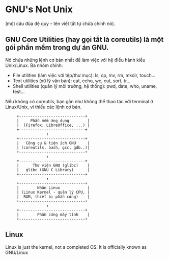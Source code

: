 # GNU's Not Unix
(một câu đùa đệ quy – tên viết tắt tự chứa chính nó).

## GNU Core Utilities (hay gọi tắt là coreutils) là một gói phần mềm trong dự án GNU.
Nó chứa những lệnh cơ bản nhất để làm việc với hệ điều hành kiểu Unix/Linux.
Ba nhóm chính:
- File utilities (làm việc với tệp/thư mục): ls, cp, mv, rm, mkdir, touch...
- Text utilities (xử lý văn bản): cat, echo, wc, cut, sort, tr...
- Shell utilities (quản lý môi trường, hệ thống): pwd, date, who, uname, test...

Nếu không có coreutils, bạn gần như không thể thao tác với terminal ở Linux/Unix, vì thiếu các lệnh cơ bản.

         +-----------------------------+
         |     Phần mềm ứng dụng        |
         |  (Firefox, LibreOffice, ...) |
         +-----------------------------+
                      ↑
         +-----------------------------+
         |   Công cụ & tiện ích GNU     |
         | (coreutils, bash, gcc, gdb..)|
         +-----------------------------+
                      ↑
         +-----------------------------+
         |      Thư viện GNU (glibc)    |
         |   glibc (GNU C Library)      |
         +-----------------------------+
                      ↑
         +-----------------------------+
         |        Nhân Linux            |
         | (Linux Kernel - quản lý CPU, |
         |  RAM, thiết bị phần cứng)    |
         +-----------------------------+
                      ↑
         +-----------------------------+
         |        Phần cứng máy tính    |
         +-----------------------------+

## Linux
Linux is just the kernel, not a completed OS.
It is officially known as GNU/Linux